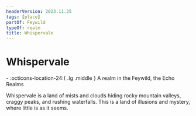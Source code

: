 ```yaml
---
headerVersion: 2023.11.25
tags: [place]
partOf: Feywild
typeOf: realm
title: Whispervale
---
```

# Whispervale
<div class="grid cards ext-narrow-margin ext-one-column" markdown>
-    :octicons-location-24:{ .lg .middle } A realm in the Feywild, the Echo Realms  
</div>


Whispervale is a land of mists and clouds hiding rocky mountain valleys, craggy peaks, and rushing waterfalls. This is a land of illusions and mystery, where little is as it seems. 
